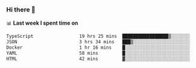 ### Hi there 👋

<!--
**DBvc/DBvc** is a ✨ _special_ ✨ repository because its `README.md` (this file) appears on your GitHub profile.

Here are some ideas to get you started:

- 🔭 I’m currently working on ...
- 🌱 I’m currently learning ...
- 👯 I’m looking to collaborate on ...
- 🤔 I’m looking for help with ...
- 💬 Ask me about ...
- 📫 How to reach me: ...
- 😄 Pronouns: ...
- ⚡ Fun fact: ...
-->

📊 **Last week I spent time on**
<!--START_SECTION:waka-->

```txt
TypeScript                 19 hrs 25 mins  █████████████████▒░░░░░░░   69.44 %
JSON                       3 hrs 34 mins   ███▒░░░░░░░░░░░░░░░░░░░░░   12.81 %
Docker                     1 hr 16 mins    █░░░░░░░░░░░░░░░░░░░░░░░░   04.58 %
YAML                       58 mins         █░░░░░░░░░░░░░░░░░░░░░░░░   03.46 %
HTML                       42 mins         ▓░░░░░░░░░░░░░░░░░░░░░░░░   02.52 %
```

<!--END_SECTION:waka-->
